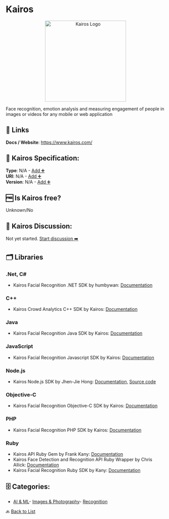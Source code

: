 # Kairos
<p align="center">
    <img width="256" src="https://raw.githubusercontent.com/apis-list/apis-list/main/apis/kairos/logo_256x256.png" alt="Kairos Logo"/>
</p>
Face recognition, emotion analysis and measuring engagement of people in images or videos for any mobile or web application

##  🔗 Links
**Docs / Website**: https://www.kairos.com/

## 🧬 Kairos Specification:
**Type**: N/A - [Add ➕](https://github.com/apis-list/apis-list/edit/main/apis/kairos/kairos.yaml)  
**URI**: N/A - [Add ➕](https://github.com/apis-list/apis-list/edit/main/apis/kairos/kairos.yaml)  
**Version**: N/A - [Add ➕](https://github.com/apis-list/apis-list/edit/main/apis/kairos/kairos.yaml)

## 🆓 Is Kairos free?
 Unknown/No 

## 💬 Kairos Discussion:
Not yet started. [Start discussion ➡️](https://github.com/apis-list/apis-list/discussions/new)

## 🗂️ Libraries
### .Net, C#
- Kairos Facial Recognition .NET SDK by humbywan: [Documentation](https://github.com/humbywan/Kairos.Net)
### C++
- Kairos Crowd Analytics C++ SDK by Kairos: [Documentation](https://www.kairos.com/crowd-analytics-sdk#trial)
### Java
- Kairos Facial Recognition Java SDK by Kairos: [Documentation](https://github.com/kairosinc/Kairos-SDK-Android)
### JavaScript
- Kairos Facial Recognition Javascript SDK by Kairos: [Documentation](https://github.com/kairosinc/Kairos-SDK-Javascript)
### Node.js
- Kairos Node.js SDK by Jhen-Jie Hong: [Documentation](https://www.npmjs.com/package/kairos-api), [Source code](https://github.com/jhen0409/node-kairos-api)
### Objective-C
- Kairos Facial Recognition Objective-C SDK by Kairos: [Documentation](https://github.com/kairosinc/Kairos-SDK-iOS)
### PHP
- Kairos Facial Recognition PHP SDK by Kairos: [Documentation](https://github.com/kairosinc/Kairos-SDK-PHP)
### Ruby
- Kairos API Ruby Gem by Frank Kany: [Documentation](https://rubygems.org/gems/kairos-api)
- Kairos Face Detection and Recognition API Ruby Wrapper by Chris Allick: [Documentation](https://rubygems.org/gems/kairos)
- Kairos Facial Recognition Ruby SDK by Kany: [Documentation](https://github.com/kany/kairos-api)


## 🗄️ Categories:
- [AI & ML](https://github.com/apis-list/apis-list#ai--ml-)- [Images & Photography](https://github.com/apis-list/apis-list#images--photography-)- [Recognition](https://github.com/apis-list/apis-list#recognition-)

🔙  [Back to List](https://github.com/apis-list/apis-list)
